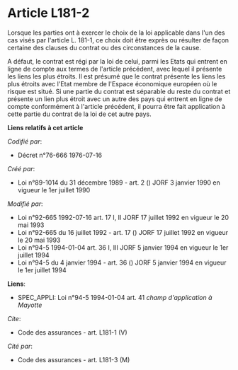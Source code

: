 # Article L181-2

Lorsque les parties ont à exercer le choix de la loi applicable dans l'un des cas visés par l'article L. 181-1, ce choix doit
être exprès ou résulter de façon certaine des clauses du contrat ou des circonstances de la cause.

A défaut, le contrat est régi par la loi de celui, parmi les Etats qui entrent en ligne de compte aux termes de l'article
précédent, avec lequel il présente les liens les plus étroits. Il est présumé que le contrat présente les liens les plus
étroits avec l'Etat membre de l'Espace économique européen où le risque est situé. Si une partie du contrat est séparable du
reste du contrat et présente un lien plus étroit avec un autre des pays qui entrent en ligne de compte conformément à
l'article précédent, il pourra être fait application à cette partie du contrat de la loi de cet autre pays.

**Liens relatifs à cet article**

_Codifié par_:

  - Décret n°76-666 1976-07-16

_Créé par_:

  - Loi n°89-1014 du 31 décembre 1989 - art. 2 () JORF 3 janvier 1990 en vigueur le 1er juillet 1990

_Modifié par_:

  - Loi n°92-665 1992-07-16 art. 17 I, II JORF 17 juillet 1992 en vigueur le 20 mai 1993
  - Loi n°92-665 du 16 juillet 1992 - art. 17 () JORF 17 juillet 1992 en vigueur le 20 mai 1993
  - Loi n°94-5 1994-01-04 art. 36 I, III JORF 5 janvier 1994 en vigueur le 1er juillet 1994
  - Loi n°94-5 du 4 janvier 1994 - art. 36 () JORF 5 janvier 1994 en vigueur le 1er juillet 1994

**Liens**:

  - SPEC_APPLI: Loi n°94-5 1994-01-04 art. 41 *champ d'application à Mayotte*

_Cite_:

  - Code des assurances - art. L181-1 (V)

_Cité par_:

  - Code des assurances - art. L181-3 (M)
